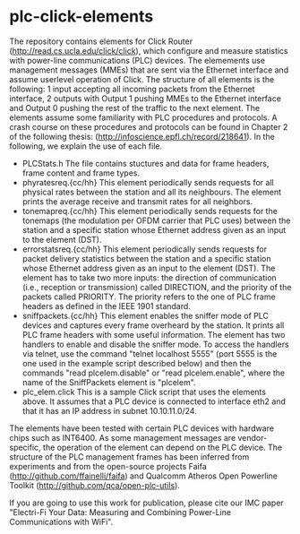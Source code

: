 # plc-click-elements

The repository contains elements for Click Router (http://read.cs.ucla.edu/click/click), which configure and measure statistics with power-line communications (PLC) devices. The elemements use management messages (MMEs) that are sent via the Ethernet interface and assume userlevel operation of Click. The structure of all elements is the following: 1 input accepting all incoming packets from the Ethernet interface, 2 outputs with Output 1 pushing MMEs to the Ethernet interface and Output 0 pushing the rest of the traffic to the next element. The elements assume some familiarity with PLC procedures and protocols. A crash course on these procedures and protocols can be found in Chapter 2 of the following thesis: (http://infoscience.epfl.ch/record/218641). In the following, we explain the use of each file.

 - PLCStats.h The file contains stuctures and data for frame headers, frame content and frame types. 
 - phyratesreq.{cc/hh} This element periodically sends requests for all physical rates between the station and all its neighbours. The element prints the average receive and transmit rates for all neighbors.
 - tonemapreq.{cc/hh} This element periodically sends requests for the tonemaps (the modulation per OFDM carrier that PLC uses) between the station and a specific station whose Ethernet address given as an input to the element (DST).
 - errorstatsreq.{cc/hh} This element periodically sends requests for packet delivery statistics between the station and a specific station whose Ethernet address given as an input to the element (DST). The element has to take two more inputs: the direction of communication (i.e., reception or transmission) called DIRECTION, and the priority of the packets called PRIORITY. The priority refers to the one of PLC frame headers as defined in the IEEE 1901 standard.
 - sniffpackets.{cc/hh} This element enables the sniffer mode of PLC devices and captures every frame overheard by the station. It prints all PLC frame headers with some useful information. The element has two handlers to enable and disable the sniffer mode. To access the handlers via telnet, use the command "telnet localhost 5555" (port 5555 is the one used in the example script described below) and then the commands "read plcelem.disable" or "read plcelem.enable", where the name of the SniffPackets element is "plcelem".
 - plc_elem.click This is a sample Click script that uses the elements above. It assumes that a PLC device is connected to interface eth2 and that it has an IP address in subnet 10.10.11.0/24.

The elements have been tested with certain PLC devices with hardware chips such as INT6400. As some management messages are vendor-specific, the operation of the element can depend on the PLC device. 
The structure of the PLC management frames has been inferred from experiments and from the open-source projects Faifa (http://github.com/ffainelli/faifa) and Qualcomm Atheros Open Powerline Toolkit (http://github.com/qca/open-plc-utils).

If you are going to use this work for publication, please cite our IMC paper "Electri-Fi Your Data: Measuring and Combining Power-Line Communications with WiFi". 
